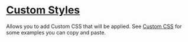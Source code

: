 # [Custom Styles](https://www.mousehuntgame.com/preferences.php?tab=mousehunt-improved-settings#mousehunt-improved-settings-advanced-style-overrides)

Allows you to add Custom CSS that will be applied. See [Custom CSS](https://github.com/MHCommunity/mousehunt-improved/wiki/Custom-CSS) for some examples you can copy and paste.
